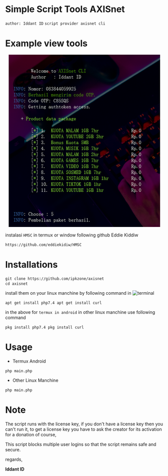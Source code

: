 # Simple Script Tools AXISnet
`author: Iddant ID`
`script provider axisnet cli`

# Example view tools
<center><img src="example.png" alt="axisnet"></center>

instalasi `HMSC` in termux or window following github Eddie Kiddiw
```shell
https://github.com/eddiekidiw/HMSC
```

# Installations
```shell
git clone https://github.com/ipkzone/axisnet
cd axisnet
```

install them on your linux manchine by following command in ![terminal](https://badgen.net/badge/icon/terminal?icon=terminal&label&cache=500)

```shell
apt get install php7.4 apt get install curl
```
in the above for `termux in android` in other linux manchine use following command
```shell
pkg install php7.4 pkg install curl
```
# Usage
- Termux Android
```shell
php main.php
```
- Other Linux Manchine
```shell
php main.php
```

# Note
The script runs with the license key,
if you don't have a license key then you can't run it,
to get a license key you have to ask the creator for its activation for a donation of course,

This script blocks multiple user logins so that the script remains safe and secure.

regards,

**Iddant ID**
